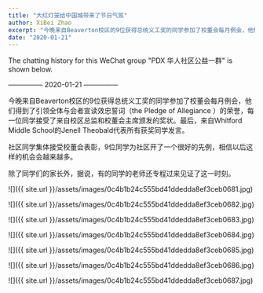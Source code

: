 ```yaml
---
title: "大红灯笼给中国城带来了节日气氛"
author: XiBei Zhao
excerpt: "今晚来自Beaverton校区的9位获得总统义工奖的同学参加了校董会每月例会，他们得到了引领全体与会者宣读效忠誓词(the Pledge of Allegiance)的荣誉，每一位同学接受了来自校区总监和校董会主席颁发的奖状。最后，来自Whitford Middle School的Jenell Theobald代表所有获奖同学发言。社区同学集体接受校董会表彰，9位同学为社区开了一个很好的先例，相信以后这样的机会会越来越多。除了同学们的家长外，据说，有的同学的老师还专程过来见证了这一时刻。"
date: "2020-01-21"
---
```

The chatting history for this WeChat group "PDX 华人社区公益一群" is shown below.

—————  2020-01-21  —————


今晚来自Beaverton校区的9位获得总统义工奖的同学参加了校董会每月例会，他们得到了引领全体与会者宣读效忠誓词（the Pledge of Allegiance ）的荣誉，每一位同学接受了来自校区总监和校董会主席颁发的奖状。最后，来自Whitford Middle School的Jenell Theobald代表所有获奖同学发言。

社区同学集体接受校董会表彰，9位同学为社区开了一个很好的先例，相信以后这样的机会会越来越多。

除了同学们的家长外，据说，有的同学的老师还专程过来见证了这一时刻。

![]({{ site.url }}/assets/images/0c4b1b24c555bd41ddedda8ef3ceb0681.jpg)

![]({{ site.url }}/assets/images/0c4b1b24c555bd41ddedda8ef3ceb0682.jpg)

![]({{ site.url }}/assets/images/0c4b1b24c555bd41ddedda8ef3ceb0683.jpg)

![]({{ site.url }}/assets/images/0c4b1b24c555bd41ddedda8ef3ceb0684.jpg)

![]({{ site.url }}/assets/images/0c4b1b24c555bd41ddedda8ef3ceb0685.jpg)

![]({{ site.url }}/assets/images/0c4b1b24c555bd41ddedda8ef3ceb0686.jpg)

![]({{ site.url }}/assets/images/0c4b1b24c555bd41ddedda8ef3ceb0687.jpg)
